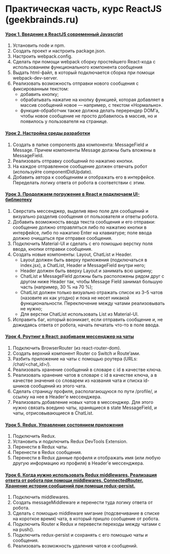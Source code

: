 # Практическая часть, курс ReactJS (geekbrainds.ru) 

#### [Урок 1. Введение в ReactJS современный Javascript](https://github.com/Loovery/geekbrains-react/pull/1/files)
1. Установить node и npm.
2. Создать проект и настроить package.json.
3. Настроить webpack.config.
4. Сделать при помощи webpack сборку простейшего React-кода с использованием функционального компонента сообщения
5. Выдать html-файл, в который подключается сборка при помощи webpack-dev-server.
6. Реализовать возможность отправки нового сообщения с фиксированным текстом:
   - добавить кнопку;
   - обрабатывать нажатие на кнопку функцией, которая добавляет в массив сообщений новое — например, с текстом «Нормально».
   - функция-обработчик также должна делать перерендер DOM’а, чтобы новое сообщение не просто добавилось в массив, но и появилось у пользователя на странице.


#### [Урок 2. Настройка среды разработки](https://github.com/Loovery/geekbrains-react/pull/2/files)
1. Создать в папке components два компонента: MessageField и Message. Причем компоненты Message должны быть вложены в MessageField.
2. Реализовать отправку сообщений по нажатию кнопки.
3. На каждое отправленное сообщение должен отвечать робот (используйте componentDidUpdate).
4. Добавить автора к сообщениям и отображать его в интерфейсе. Переделать логику ответа от робота в соответствии с этим.


#### [Урок 3. Продолжаем погружение в React и подключаем UI-библиотеку](https://github.com/Loovery/geekbrains-react/pull/3/files)
1. Сверстать мессенджер, выделив явно поле для сообщений и визуально разделив сообщения от пользователя и ответы робота.
2. Добавить возможность ввода текста сообщения и его отправки:
сообщение должно отправляться либо по нажатию кнопки в интерфейсе, либо по нажатию Enter на клавиатуре;
поле ввода должно очищаться при отправке сообщения.
3. Подключить Material-UI и сделать с его помощью верстку поля ввода, кнопки отправки сообщения.
4. Создать новые компоненты: Layout, ChatList и Header.
   - Layout должен быть вверху приложения (подключаться в index.jsx), а ChatList, Header и MessageField внутри него;
   - Header должен быть вверху Layout и занимать всю ширину;
   - ChatList и MessageField должны быть расположены рядом друг с другом ниже Header так, чтобы Message Field занимал большую часть (например, 30 % на 70 %);
   - ChatList должен только визуально отражать список из 3–5 чатов (назовите их как угодно) и пока не несет никакой функциональности. Переключение между чатами реализовывать не нужно;
   - Для верстки ChatList использовать List из Material-UI.
5. Исправить баг, который возникает, если отправить сообщение и, не дожидаясь ответа от робота, начать печатать что-то в поле ввода.


#### [Урок 4. Роутинг в React: разбиваем мессенджер на чаты](https://github.com/Loovery/geekbrains-react/pull/4/files)
1. Подключить BrowserRouter (из react-router-dom).
2. Создать верхний компонент Router со Switch и Route’ами.
3. Разбить приложение на чаты с помощью роутера (URLs: /chat/<chat_id>/).
4. Реализовать хранение сообщений в словаре с id в качестве ключа.
5. Реализовать хранение чатов в словаре с id в качестве ключа, а в качестве значения со словарем из названия чата и списка id-шников сообщений из этого чата.
6. Сделать страницу профиля, располагающуюся по пути /profile/, и ссылку на нее в Header’е мессенджера.
7. Реализовать добавление новых чатов в мессенджер. Для этого нужно связать воедино чаты, хранящиеся в state MessageField, и чаты, отрисовывающиеся в ChatList.

#### [Урок 5. Redux. Управление состоянием приложения](https://github.com/Loovery/geekbrains-react/pull/5/files)
1. Подключить Redux.
2. Установить и подключить Redux DevTools Extension.
3. Перенести в Redux чаты.
4. Перенести в Redux сообщения.
5. Перенести в Redux данные профиля и отображать имя (или любую другую информацию из профиля) в Header’е мессенджера.

#### [Урок 6. Когда нужно использовать Redux middlewares. Реализация ответа от робота при помощи middlewares. ConnectedRouter. Хранение истории сообщений при помощи redux-persist.](https://github.com/Loovery/geekbrains-react/pull/6/files)
1. Подключить middlewares.
2. Создать messageMiddleware и перенести туда логику ответа от робота.
3. Сделать с помощью middleware мигание (подсвечивание в списке на короткое время) чата, в который пришло сообщение от робота.
4. Подключить Router к Redux и перевести переходы между чатами с <Link> на push().
5. Подключить redux-persist и сохранять с его помощью чаты и сообщения.
6. Реализовать возможность удаления чатов и сообщений.

